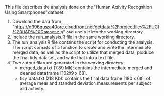 This file describes the analysis done on the "Human Activity Recognition Using Smartphones" dataset.

1. Download the data from "https://d396qusza40orc.cloudfront.net/getdata%2Fprojectfiles%2FUCI%20HAR%20Dataset.zip" and unzip it into the working directory.
2. Include the run_analysis.R file in the same working directory.
3. The run_analysis.R file contains the script for conducting the analysis. The script consists of a function to create and write the intermediate merged data, as well as the script to utilize that merged data, produce the final tidy data set, and write that into a text file.
4. Two output files are generated in the working directory:
	- merged_data.txt (7.89 Mb): contains the intermediate merged and cleaned data frame [10299 x 68].
    - tidy_data.txt (218 Kb): contains the final data frame [180 x 68], of average mean and standard deviation measurements per subject and activity.
